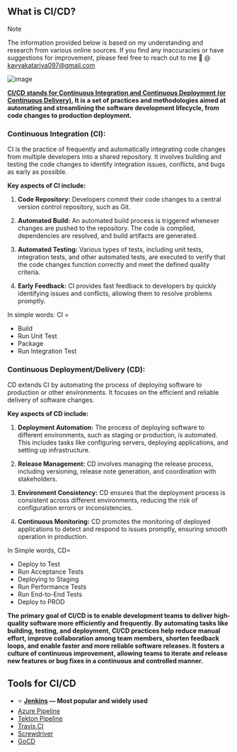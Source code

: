 ## What is CI/CD?
> [!NOTE]
> The information provided below is based on my understanding and research from various online sources. If you find any inaccuracies or have suggestions for improvement, please feel free to reach out to me :e-mail: @ kavyakatariya097@gmail.com


![image](https://github.com/user-attachments/assets/b100cd25-1af5-49f0-9964-920df60c6154)

**<ins>CI/CD stands for Continuous Integration and Continuous Deployment (or Continuous Delivery).</ins> It is a set of practices and methodologies aimed at automating and streamlining the software development lifecycle, from code changes to production deployment.**

### **Continuous Integration (CI):** 
CI is the practice of frequently and automatically integrating code changes from multiple developers into a shared repository. It involves building and testing the code changes to identify integration issues, conflicts, and bugs as early as possible. 

**Key aspects of CI include:**

1. **Code Repository:** Developers commit their code changes to a central version control repository, such as Git.

2. **Automated Build:** An automated build process is triggered whenever changes are pushed to the repository. The code is compiled, dependencies are resolved, and build artifacts are generated.

3. **Automated Testing:** Various types of tests, including unit tests, integration tests, and other automated tests, are executed to verify that the code changes function correctly and meet the defined quality criteria.

4. **Early Feedback:** CI provides fast feedback to developers by quickly identifying issues and conflicts, allowing them to resolve problems promptly.


In simple words: CI =
-  Build  
-  Run Unit Test  
-  Package  
-  Run Integration Test  


### **Continuous Deployment/Delivery (CD):** 
CD extends CI by automating the process of deploying software to production or other environments. It focuses on the efficient and reliable delivery of software changes. 

**Key aspects of CD include:**

1. **Deployment Automation:** The process of deploying software to different environments, such as staging or production, is automated. This includes tasks like configuring servers, deploying applications, and setting up infrastructure.<br>

2. **Release Management:** CD involves managing the release process, including versioning, release note generation, and coordination with stakeholders.<br>

3. **Environment Consistency:** CD ensures that the deployment process is consistent across different environments, reducing the risk of configuration errors or inconsistencies.<br>

4. **Continuous Monitoring:** CD promotes the monitoring of deployed applications to detect and respond to issues promptly, ensuring smooth operation in production.

In Simple words, CD=
-  Deploy to Test  
-  Run Acceptance Tests  
-  Deploying to Staging  
-  Run Performance Tests  
-  Run End-to-End Tests  
-  Deploy to PROD  
   
**The primary goal of CI/CD is to enable development teams to deliver high-quality software more efficiently and frequently. By automating tasks like building, testing, and deployment, CI/CD practices help reduce manual effort, improve collaboration among team members, shorten feedback loops, and enable faster and more reliable software releases. It fosters a culture of continuous improvement, allowing teams to iterate and release new features or bug fixes in a continuous and controlled manner.**

## Tools for CI/CD 

-  ⭐️ **[Jenkins](https://www.jenkins.io/) — Most popular and widely used**
-  [Azure Pipeline](https://azure.microsoft.com/en-us/products/devops/pipelines)
-  [Tekton Pipeline](https://tekton.dev/)
-  [Travis CI](https://www.travis-ci.com/)
-  [Screwdriver](https://screwdriver.cd/)
-  [GoCD](https://www.gocd.org/index.html)
